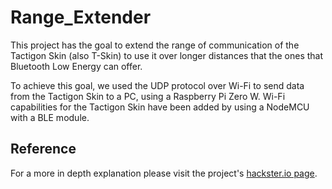 # Range_Extender

This project has the goal to extend the range of communication of the Tactigon Skin (also T-Skin) to use it over longer distances that the ones that Bluetooth Low Energy can offer.

To achieve this goal, we used the UDP protocol over Wi-Fi to send data from the Tactigon Skin to a PC, using a Raspberry Pi Zero W.
Wi-Fi capabilities for the Tactigon Skin have been added by using a NodeMCU with a BLE module.

## Reference

For a more in depth explanation please visit the project's [hackster.io page](https://www.hackster.io/luca-seva/how-to-create-ble-wifi-range-extender-for-t-skin-c39f4d).